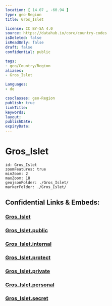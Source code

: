 ```yaml
---
location: [ 14.07 , -60.94 ] 
type: geo-Region
title: Gros_Islet

license: CC BY-SA 4.0
source: https://datahub.io/core/country-codes
isDeleted: false
isReadOnly: false
draft: false
confidential: public

tags:
- geo/Country/Region
aliases:
- Gros_Islet

Languages:
- de

cssclasses: geo-Region
publish: true
linkTitle: 
keywords: 
layout: 
publishDate: 
expiryDate: 
---
```


# Gros_Islet

```leaflet
id: Gros_Islet
zoomFeatures: true 
minZoom: 2 
maxZoom: 18
geojsonFolder: ./Gros_Islet/
markerFolder: ./Gros_Islet/
```


## Confidential Links & Embeds: 

### [Gros_Islet](/_Standards/Earth/Continent/America~Caribbean/Saint_Lucia/Districts~Saint_Lucia/Gros_Islet.md) 

### [Gros_Islet.public](/_public/Earth/Continent/America~Caribbean/Saint_Lucia/Districts~Saint_Lucia/Gros_Islet.public.md) 

### [Gros_Islet.internal](/_internal/Earth/Continent/America~Caribbean/Saint_Lucia/Districts~Saint_Lucia/Gros_Islet.internal.md) 

### [Gros_Islet.protect](/_protect/Earth/Continent/America~Caribbean/Saint_Lucia/Districts~Saint_Lucia/Gros_Islet.protect.md) 

### [Gros_Islet.private](/_private/Earth/Continent/America~Caribbean/Saint_Lucia/Districts~Saint_Lucia/Gros_Islet.private.md) 

### [Gros_Islet.personal](/_personal/Earth/Continent/America~Caribbean/Saint_Lucia/Districts~Saint_Lucia/Gros_Islet.personal.md) 

### [Gros_Islet.secret](/_secret/Earth/Continent/America~Caribbean/Saint_Lucia/Districts~Saint_Lucia/Gros_Islet.secret.md)


